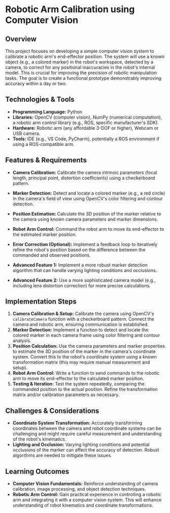 # Robotic Arm Calibration using Computer Vision

## Overview

This project focuses on developing a simple computer vision system to calibrate a robotic arm's end-effector position.  The system will use a known object (e.g., a colored marker) in the robot's workspace, detected by a camera, to correct for any positional inaccuracies in the robot's internal model.  This is crucial for improving the precision of robotic manipulation tasks.  The goal is to create a functional prototype demonstrably improving accuracy within a day or two.

## Technologies & Tools

* **Programming Language:** Python
* **Libraries:** OpenCV (computer vision), NumPy (numerical computation), a robotic arm control library (e.g., ROS, specific manufacturer's SDK).
* **Hardware:** Robotic arm (any affordable 3-DOF or higher), Webcam or USB camera.
* **Tools:** IDE (e.g., VS Code, PyCharm), potentially a ROS environment if using a ROS-compatible arm.

## Features & Requirements

- **Camera Calibration:** Calibrate the camera intrinsic parameters (focal length, principal point, distortion coefficients) using a checkerboard pattern.
- **Marker Detection:** Detect and locate a colored marker (e.g., a red circle) in the camera's field of view using OpenCV's color filtering and contour detection.
- **Position Estimation:** Calculate the 3D position of the marker relative to the camera using known camera parameters and marker dimensions.
- **Robot Arm Control:** Command the robot arm to move its end-effector to the estimated marker position.
- **Error Correction (Optional):** Implement a feedback loop to iteratively refine the robot's position based on the difference between the commanded and observed positions.

- **Advanced Feature 1:** Implement a more robust marker detection algorithm that can handle varying lighting conditions and occlusions.
- **Advanced Feature 2:**  Use a more sophisticated camera model (e.g., including lens distortion correction) for more precise calculations.


## Implementation Steps

1. **Camera Calibration & Setup:** Calibrate the camera using OpenCV's `calibrateCamera` function with a checkerboard pattern.  Connect the camera and robotic arm, ensuring communication is established.
2. **Marker Detection:** Implement a function to detect and locate the colored marker in each camera frame using color filtering and contour analysis.
3. **Position Calculation:** Use the camera parameters and marker properties to estimate the 3D position of the marker in the camera's coordinate system. Convert this to the robot's coordinate system using a known transformation matrix (this may require manual measurement and setup).
4. **Robot Arm Control:** Write a function to send commands to the robotic arm to move its end-effector to the calculated marker position.
5. **Testing & Iteration:** Test the system repeatedly, comparing the commanded position to the actual position. Refine the transformation matrix and/or calibration parameters as necessary.


## Challenges & Considerations

- **Coordinate System Transformation:** Accurately transforming coordinates between the camera and robot coordinate systems can be challenging and might require careful measurement and understanding of the robot's kinematics.
- **Lighting and Occlusion:**  Varying lighting conditions and potential occlusions of the marker can affect the accuracy of detection. Robust algorithms are needed to mitigate these issues.


## Learning Outcomes

- **Computer Vision Fundamentals:**  Reinforce understanding of camera calibration, image processing, and object detection techniques.
- **Robotic Arm Control:** Gain practical experience in controlling a robotic arm and integrating it with a computer vision system.  This will enhance understanding of robot kinematics and coordinate transformations.

